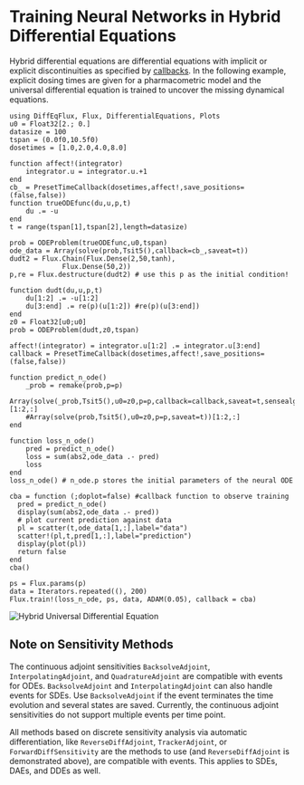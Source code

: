 # Training Neural Networks in Hybrid Differential Equations

Hybrid differential equations are differential equations with implicit or
explicit discontinuities as specified by [callbacks](https://diffeq.sciml.ai/stable/features/callback_functions/).
In the following example, explicit dosing times are given for a pharmacometric
model and the universal differential equation is trained to uncover the missing
dynamical equations.

```@example
using DiffEqFlux, Flux, DifferentialEquations, Plots
u0 = Float32[2.; 0.]
datasize = 100
tspan = (0.0f0,10.5f0)
dosetimes = [1.0,2.0,4.0,8.0]

function affect!(integrator)
    integrator.u = integrator.u.+1
end
cb_ = PresetTimeCallback(dosetimes,affect!,save_positions=(false,false))
function trueODEfunc(du,u,p,t)
    du .= -u
end
t = range(tspan[1],tspan[2],length=datasize)

prob = ODEProblem(trueODEfunc,u0,tspan)
ode_data = Array(solve(prob,Tsit5(),callback=cb_,saveat=t))
dudt2 = Flux.Chain(Flux.Dense(2,50,tanh),
             Flux.Dense(50,2))
p,re = Flux.destructure(dudt2) # use this p as the initial condition!

function dudt(du,u,p,t)
    du[1:2] .= -u[1:2]
    du[3:end] .= re(p)(u[1:2]) #re(p)(u[3:end])
end
z0 = Float32[u0;u0]
prob = ODEProblem(dudt,z0,tspan)

affect!(integrator) = integrator.u[1:2] .= integrator.u[3:end]
callback = PresetTimeCallback(dosetimes,affect!,save_positions=(false,false))

function predict_n_ode()
    _prob = remake(prob,p=p)
    Array(solve(_prob,Tsit5(),u0=z0,p=p,callback=callback,saveat=t,sensealg=ReverseDiffAdjoint()))[1:2,:]
    #Array(solve(prob,Tsit5(),u0=z0,p=p,saveat=t))[1:2,:]
end

function loss_n_ode()
    pred = predict_n_ode()
    loss = sum(abs2,ode_data .- pred)
    loss
end
loss_n_ode() # n_ode.p stores the initial parameters of the neural ODE

cba = function (;doplot=false) #callback function to observe training
  pred = predict_n_ode()
  display(sum(abs2,ode_data .- pred))
  # plot current prediction against data
  pl = scatter(t,ode_data[1,:],label="data")
  scatter!(pl,t,pred[1,:],label="prediction")
  display(plot(pl))
  return false
end
cba()

ps = Flux.params(p)
data = Iterators.repeated((), 200)
Flux.train!(loss_n_ode, ps, data, ADAM(0.05), callback = cba)
```

![Hybrid Universal Differential Equation](https://user-images.githubusercontent.com/1814174/91687561-08fc5900-eb2e-11ea-9f26-6b794e1e1248.gif)

## Note on Sensitivity Methods

The continuous adjoint sensitivities `BacksolveAdjoint`, `InterpolatingAdjoint`,
and `QuadratureAdjoint` are compatible with events for ODEs. `BacksolveAdjoint` and
`InterpolatingAdjoint` can also handle events for SDEs. Use `BacksolveAdjoint` if
the event terminates the time evolution and several states are saved. Currently,
the continuous adjoint sensitivities do not support multiple events per time point.

All methods based on discrete sensitivity analysis via automatic differentiation,
like `ReverseDiffAdjoint`, `TrackerAdjoint`, or `ForwardDiffSensitivity` are the methods
to use (and `ReverseDiffAdjoint` is demonstrated above), are compatible with events.
This applies to SDEs, DAEs, and DDEs as well.
